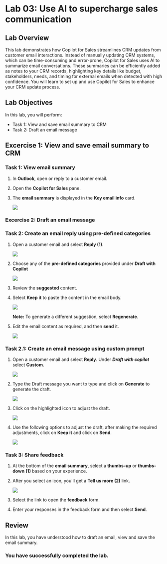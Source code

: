 # Lab 03: Use AI to supercharge sales communication 

## Lab Overview

This lab demonstrates how Copilot for Sales streamlines CRM updates from customer email interactions. Instead of manually updating CRM systems, which can be time-consuming and error-prone, Copilot for Sales uses AI to summarize email conversations. These summaries can be efficiently added as notes to your CRM records, highlighting key details like budget, stakeholders, needs, and timing for external emails when detected with high confidence. You will learn to set up and use Copilot for Sales to enhance your CRM update process.

## Lab Objectives

In this lab, you will perform:

- Task 1: View and save email summary to CRM
- Task 2: Draft an email message  

## Excercise 1: View and save email summary to CRM

### Task 1: View email summary

1. In **Outlook**, open or reply to a customer email.

1. Open the **Copilot for Sales** pane.

1. The **email summary** is displayed in the **Key email info** card.

   ![](../media/dc16.png)

### Excercise 2: Draft an email message  

### Task 2: Create an email reply using pre-defined categories

1. Open a customer email and select **Reply (1)**. 

   ![](../media/dc15.png)

1. Choose any of the **pre-defined categories** provided under **Draft with Copilot**

   ![](../media/2-1.png)
   
1. Review the **suggested** content.
   
1. Select **Keep it** to paste the content in the email body.

   ![](../media/2-2.png)

      **Note:** To generate a different suggestion, select **Regenerate**.

1. Edit the email content as required, and then **send** it.

   ![](../media/2-3.png)

### Task 2.1: Create an email message using custom prompt

1. Open a customer email and select **Reply**. Under ***Draft with copilot*** select **Custom**.

      ![](../media/dyn31.png)

1. Type the Draft message you want to type and click on **Generate** to generate the draft.

      ![](../media/dyn23.png)

1. Click on the highlighted icon to adjust the draft.

      ![](../media/dyn24.png)

1. Use the following options to adjust the draft, after making the required adjustments, click on **Keep it** and click on **Send**.

      ![](../media/dyn25.png)


### Task 3: Share feedback

1. At the bottom of the **email summary**, select a **thumbs-up** or **thumbs-down** **(1)** based on your experience.

1. After you select an icon, you'll get a **Tell us more (2)** link.

   ![](../media/dc17.png)

1. Select the link to open the **feedback** form.

1. Enter your responses in the feedback form and then select **Send**.

## Review

In this lab, you have understood how to draft an email, view and save the email summary.

### You have successfully completed the lab.
